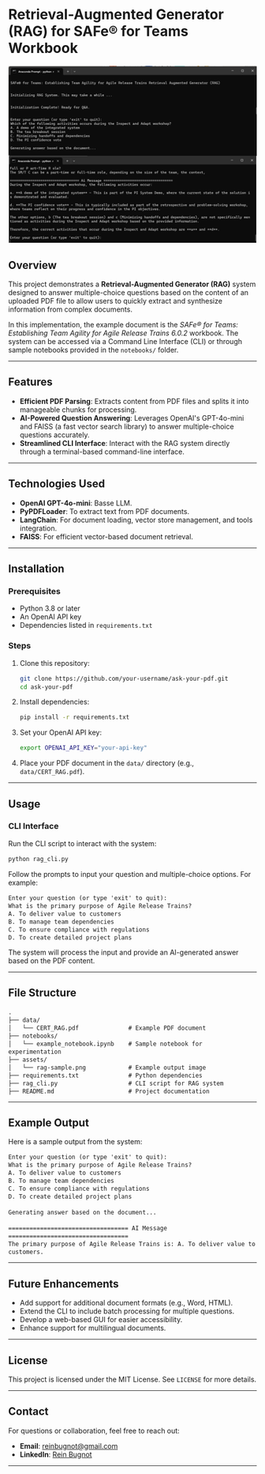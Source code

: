 
# Retrieval-Augmented Generator (RAG) for SAFe® for Teams Workbook

![](asset/rag-sample.png)

## Overview

This project demonstrates a **Retrieval-Augmented Generator (RAG)** system designed to answer multiple-choice questions based on the content of an uploaded PDF file to allow users to quickly extract and synthesize information from complex documents. 

In this implementation, the example document is the *SAFe® for Teams: Establishing Team Agility for Agile Release Trains 6.0.2* workbook. The system can be accessed via a Command Line Interface (CLI) or through sample notebooks provided in the `notebooks/` folder.

---

## Features

- **Efficient PDF Parsing**: Extracts content from PDF files and splits it into manageable chunks for processing.
- **AI-Powered Question Answering**: Leverages OpenAI's GPT-4o-mini and FAISS (a fast vector search library) to answer multiple-choice questions accurately.
- **Streamlined CLI Interface**: Interact with the RAG system directly through a terminal-based command-line interface.

---

## Technologies Used

- **OpenAI GPT-4o-mini**: Basse LLM.
- **PyPDFLoader**: To extract text from PDF documents.
- **LangChain**: For document loading, vector store management, and tools integration.
- **FAISS**: For efficient vector-based document retrieval.

---

## Installation

### Prerequisites
- Python 3.8 or later
- An OpenAI API key
- Dependencies listed in `requirements.txt`

### Steps
1. Clone this repository:
   ```bash
   git clone https://github.com/your-username/ask-your-pdf.git
   cd ask-your-pdf
   ```

2. Install dependencies:
   ```bash
   pip install -r requirements.txt
   ```

3. Set your OpenAI API key:
   ```bash
   export OPENAI_API_KEY="your-api-key"
   ```

4. Place your PDF document in the `data/` directory (e.g., `data/CERT_RAG.pdf`).

---

## Usage

### CLI Interface
Run the CLI script to interact with the system:
```bash
python rag_cli.py
```

Follow the prompts to input your question and multiple-choice options. For example:
```text
Enter your question (or type 'exit' to quit):
What is the primary purpose of Agile Release Trains?
A. To deliver value to customers
B. To manage team dependencies
C. To ensure compliance with regulations
D. To create detailed project plans
```

The system will process the input and provide an AI-generated answer based on the PDF content.

---

## File Structure

```
.
├── data/
│   └── CERT_RAG.pdf              # Example PDF document
├── notebooks/
│   └── example_notebook.ipynb    # Sample notebook for experimentation
├── assets/
│   └── rag-sample.png            # Example output image
├── requirements.txt              # Python dependencies
├── rag_cli.py                    # CLI script for RAG system
├── README.md                     # Project documentation
```

---

## Example Output

Here is a sample output from the system:

```text
Enter your question (or type 'exit' to quit):
What is the primary purpose of Agile Release Trains?
A. To deliver value to customers
B. To manage team dependencies
C. To ensure compliance with regulations
D. To create detailed project plans

Generating answer based on the document...

================================== AI Message ==================================
The primary purpose of Agile Release Trains is: A. To deliver value to customers.
```
---

## Future Enhancements

- Add support for additional document formats (e.g., Word, HTML).
- Extend the CLI to include batch processing for multiple questions.
- Develop a web-based GUI for easier accessibility.
- Enhance support for multilingual documents.

---

## License

This project is licensed under the MIT License. See `LICENSE` for more details.

---

## Contact

For questions or collaboration, feel free to reach out:
- **Email**: reinbugnot@gmail.com
- **LinkedIn**: [Rein Bugnot]([https://www.linkedin.com/in/your-profile](https://www.linkedin.com/in/reinbugnot/))

---
